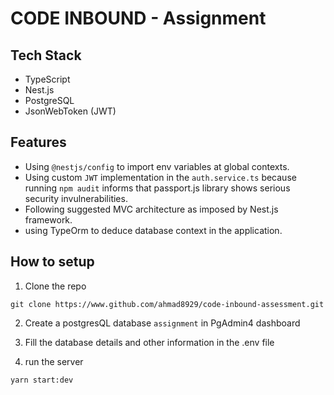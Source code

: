 # CODE INBOUND - Assignment

## Tech Stack

- TypeScript
- Nest.js
- PostgreSQL
- JsonWebToken (JWT)

## Features

- Using `@nestjs/config` to import env variables at global contexts.
- Using custom `JWT` implementation in the `auth.service.ts` because running `npm audit` informs that passport.js library shows serious security invulnerabilities.
- Following suggested MVC architecture as imposed by Nest.js framework.
- using TypeOrm to deduce database context in the application.

## How to setup

1. Clone the repo

```
git clone https://www.github.com/ahmad8929/code-inbound-assessment.git
```

2. Create a postgresQL database `assignment` in PgAdmin4 dashboard

3. Fill the database details and other information in the .env file

4. run the server

```
yarn start:dev
```
